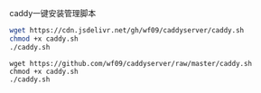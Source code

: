 caddy一键安装管理脚本

```bash
wget https://cdn.jsdelivr.net/gh/wf09/caddyserver/caddy.sh
chmod +x caddy.sh
./caddy.sh
```

```shell
wget https://github.com/wf09/caddyserver/raw/master/caddy.sh
chmod +x caddy.sh
./caddy.sh
```


